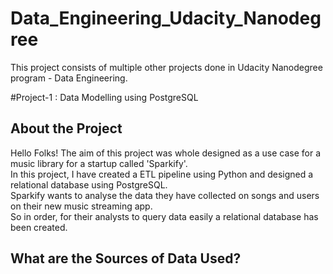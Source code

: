 # Data_Engineering_Udacity_Nanodegree
This project consists of multiple other projects done in Udacity Nanodegree program - Data Engineering.

#Project-1 : Data Modelling using PostgreSQL

## **About the Project**
Hello Folks! The aim of this project was whole designed as a use case for a music library for a startup called 'Sparkify'.<br>
In this project, I have created a ETL pipeline using Python and designed a relational database using PostgreSQL.<br>
Sparkify wants to analyse the data they have collected on songs and users on their new music streaming app.<br>
So in order, for their analysts to query data easily a relational database has been created.


## **What are the Sources of Data Used?**
